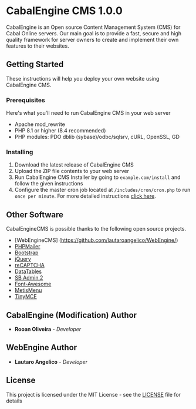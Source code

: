# CabalEngine CMS 1.0.0

CabalEngine is an Open source Content Management System (CMS) for Cabal Online servers. Our main goal is to provide a fast, secure and high quality framework for server owners to create and implement their own features to their websites.

## Getting Started

These instructions will help you deploy your own website using CabalEngine CMS.

### Prerequisites

Here's what you'll need to run CabalEngine CMS in your web server

* Apache mod_rewrite
* PHP 8.1 or higher (8.4 recommended)
* PHP modules: PDO dblib (sybase)/odbc/sqlsrv, cURL, OpenSSL, GD

### Installing

1. Download the latest release of CabalEngine CMS
2. Upload the ZIP file contents to your web server
3. Run CabalEngine CMS Installer by going to `example.com/install` and follow the given instructions
4. Configure the master cron job located at `/includes/cron/cron.php` to run `once per minute`. For more detailed instructions [click here](https://github.com/lautaroangelico/CabalEngine/wiki/Setting-up-the-master-cron-job).

## Other Software

CabalEngineCMS is possible thanks to the following open source projects.

* [WebEngineCMS] (https://github.com/lautaroangelico/WebEngine/)
* [PHPMailer](https://github.com/PHPMailer/PHPMailer/)
* [Bootstrap](https://getbootstrap.com/)
* [jQuery](http://jquery.com/)
* [reCAPTCHA](https://github.com/google/recaptcha)
* [DataTables](https://datatables.net/)
* [SB Admin 2](https://github.com/StartBootstrap/startbootstrap-sb-admin-2)
* [Font-Awesome](https://github.com/FortAwesome/Font-Awesome)
* [MetisMenu](https://github.com/onokumus/metismenu)
* [TinyMCE](https://github.com/tinymce/tinymce)

## CabalEngine (Modification) Author

* **Rooan Oliveira** - *Developer*

## WebEngine Author

* **Lautaro Angelico** - *Developer*

## License

This project is licensed under the MIT License - see the [LICENSE](LICENSE) file for details